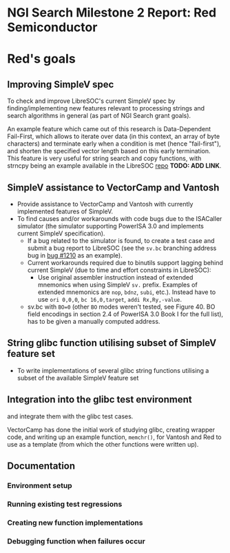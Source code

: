 # NGI Search Milestone 2 Report: Red Semiconductor

# Red's goals

## Improving SimpleV spec

To check and improve LibreSOC's current SimpleV spec by finding/implementing
new features relevant to processing strings and search algorithms in general
(as part of NGI Search grant goals).

An example feature which came out of this research is
Data-Dependent Fail-First, which allows to iterate over data (in
this context, an array of byte characters) and terminate early when
a condition is met (hence "fail-first"), and shorten the specified
vector length based on this early termination. This feature is very useful
for string search and copy functions, with strncpy being an example available
in the LibreSOC [repo]() **TODO: ADD LINK**.

## SimpleV assistance to VectorCamp and Vantosh

- Provide assistance to VectorCamp and Vantosh with currently implemented
features of SimpleV.
- To find causes and/or workarounds with code bugs due to the ISACaller
simulator (the simulator supporting PowerISA 3.0 and implements current SimpleV
specification).
  - If a bug related to the simulator is found, to create a test
  case and submit a bug report to LibreSOC (see the `sv.bc` branching address
  bug in [bug #1210](https://bugs.libre-soc.org/show_bug.cgi?id=1210)
  as an example).
  - Current workarounds required due to binutils support lagging behind
  current SimpleV (due to time and effort constraints in LibreSOC):
    - Use original assembler instruction instead of extended mnemonics when
    using SimpleV `sv.` prefix. Examples of extended mnemonics are `nop`,
    `bdnz`, `subi`, etc.). Instead have to use `ori 0,0,0`, `bc 16,0,target`,
    `addi Rx,Ry,-value`.
  - sv.bc with `BO=0` (other `BO` modes weren't tested, see
  Figure 40. BO field encodings in section 2.4 of PowerISA 3.0 Book I
  for the full list), has to be given a manually computed address.

## String glibc function utilising subset of SimpleV feature set

- To write implementations of several glibc string functions utilising a subset
of the available SimpleV feature set

## Integration into the glibc test environment

and integrate them with the glibc test
cases.

VectorCamp has done the initial work of studying glibc,
creating wrapper code, and writing up an example function, `memchr()`,
for Vantosh and Red to use as a template (from which the other functions were
written up).

## Documentation

### Environment setup

### Running existing test regressions

### Creating new function implementations

### Debugging function when failures occur